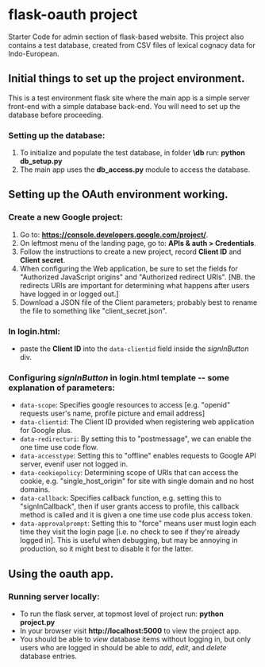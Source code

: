 # flask-oauth project

Starter Code for admin section of flask-based website. This project also contains a test database, created from CSV files of lexical cognacy data for Indo-European.

## Initial things to set up the project environment.

This is a test environment flask site where the main app is a simple server front-end with a simple database back-end. You will need to set up the database before proceeding.

### Setting up the database:

1. To initialize and populate the test database, in folder **\db** run: **python db_setup.py**
2. The main app uses the **db_access.py** module to access the database.

## Setting up the OAuth environment working.

### Create a new Google project:

1. Go to: **https://console.developers.google.com/project/**.
2. On leftmost menu of the landing page, go to: **APIs & auth > Credentials**.
3. Follow the instructions to create a new project, record **Client ID** and **Client secret**.
4. When configuring the Web application, be sure to set the fields for "Authorized JavaScript origins" and "Authorized redirect URIs". [NB. the redirects URIs are important for determining what happens after users have logged in or logged out.] 
5. Download a JSON file of the Client parameters; probably best to rename the file to something like "client_secret.json".

### In **login.html**:

- paste the **Client ID** into the `data-clientid` field inside the *signInButton* div.

### Configuring *signInButton* in **login.html** template -- some explanation of parameters: 

- `data-scope`: Specifies google resources to access [e.g. "openid" requests user's name, profile picture and email address]
- `data-clientid`: The Client ID provided when registering web application for Google plus.
- `data-redirecturi`: By setting this to "postmessage", we can enable the one time use code flow.
- `data-accesstype`: Setting this to "offline" enables requests to Google API server, evenif user not logged in.
- `data-cookiepolicy`: Determining scope of URIs that can access the cookie, e.g. "single_host_origin" for site with single domain and no host domains.
- `data-callback`: Specifies callback function, e.g. setting this to "signInCallback", then if user grants access to profile, this callback method is called and it is given a one time use code plus access token.
- `data-approvalprompt`: Setting this to "force" means user must login each time they visit the login page [i.e. no check to see if they're already logged in]. This is useful when debugging, but may be annoying in production, so it might best to disable it for the latter. 

## Using the oauth app.

### Running server locally:

* To run the flask server, at topmost level of project run: **python project.py**
* In your browser visit **http://localhost:5000** to view the project app. 
* You should be able to *view* database items without logging in, but only users who are logged in should be able to *add*, *edit*, and *delete* database entries. 

